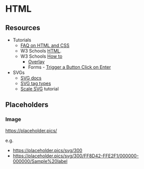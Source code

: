 # HTML

## Resources

- Tutorials
    - [FAQ on HTML and CSS](https://www.tutorialrepublic.com/faq.php#html-css)
    - W3 Schools [HTML](https://www.w3schools.com/html/default.asp).
    - W3 Schools [How to](https://www.w3schools.com/howto/default.asp)
        - [Overlay](https://www.w3schools.com/howto/howto_css_overlay.asp)
        - Forms - [Trigger a Button Click on Enter](https://www.w3schools.com/howto/howto_js_trigger_button_enter.asp)
- SVGs
    - [SVG docs](https://developer.mozilla.org/en-US/docs/Web/SVG)
    - [SVG tag types](https://stackoverflow.com/questions/4476526/)
    - [Scale SVG](https://css-tricks.com/scale-svg/) tutorial

## Placeholders

### Image

https://placeholder.pics/


e.g.

- https://placeholder.pics/svg/300
- https://placeholder.pics/svg/300/FF8D42-FFE2F1/000000-000000/Sample%20label
